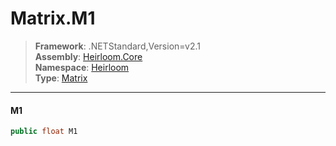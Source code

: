 # Matrix.M1

> **Framework**: .NETStandard,Version=v2.1  
> **Assembly**: [Heirloom.Core][0]  
> **Namespace**: [Heirloom][0]  
> **Type**: [Matrix][1]

--------------------------------------------------------------------------------

#### M1

```cs
public float M1
```

[0]: ../Heirloom.Core.md
[1]: Heirloom.Matrix.md
